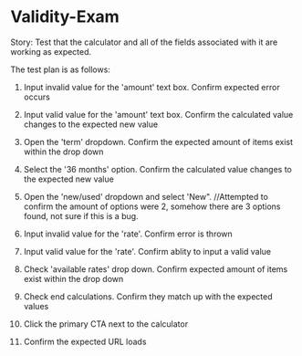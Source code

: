 # Validity-Exam

Story: Test that the calculator and all of the fields associated with it are working as expected.

The test plan is as follows:

  1. Input invalid value for the 'amount' text box.
    Confirm expected error occurs
  
  2. Input valid value for the 'amount' text box.
    Confirm the calculated value changes to the expected new value
  
  3. Open the 'term' dropdown.
    Confirm the expected amount of items exist within the drop down
  
  4. Select the '36 months' option.
    Confirm the calculated value changes to the expected new value
  
  5. Open the 'new/used' dropdown and select 'New".
    //Attempted to confirm the amount of options were 2, somehow there are 3 options found, not sure if this is a bug.
  
  6. Input invalid value for the 'rate'.
    Confirm error is thrown
  
  7. Input valid value for the 'rate'.
    Confirm ablity to input a valid value
  
  8. Check 'available rates' drop down.
    Confirm expected amount of items exist within the drop down
  
  9. Check end calculations.
    Confirm they match up with the expected values
    
  10. Click the primary CTA next to the calculator
  
  11. Confirm the expected URL loads
